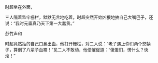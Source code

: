 
时超坐在外面，

三人隔着监牢栅栏，默默无言地吃着，时超突然开始凶狠地抽自己大嘴巴子，还说：“我时元垂真乃天下第一大蠢货。”

彭竹声和

时超竟然抽的自己口鼻出血，他打开栅栏，对二人说：“老子遇上你们两个憋犊子，算倒了八辈子血霉！”见二人不敢动，他便催促道：“傻蛋们，愣什么？快滚！”


